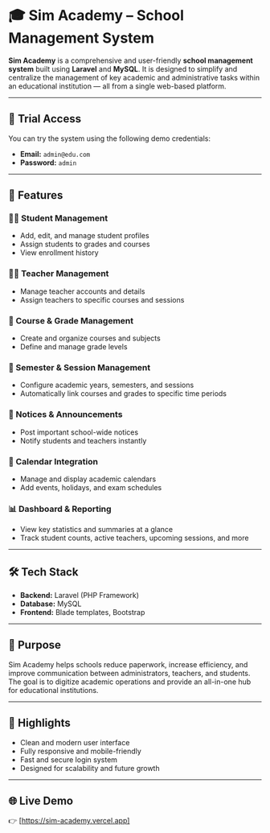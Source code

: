 # 🎓 Sim Academy – School Management System

**Sim Academy** is a comprehensive and user-friendly **school management system** built using **Laravel** and **MySQL**. It is designed to simplify and centralize the management of key academic and administrative tasks within an educational institution — all from a single web-based platform.

---

## 🧪 Trial Access

You can try the system using the following demo credentials:

- **Email:** `admin@edu.com`  
- **Password:** `admin`

---

## 🚀 Features

### 🧑‍🎓 Student Management
- Add, edit, and manage student profiles
- Assign students to grades and courses
- View enrollment history

### 👩‍🏫 Teacher Management
- Manage teacher accounts and details
- Assign teachers to specific courses and sessions

### 🏫 Course & Grade Management
- Create and organize courses and subjects
- Define and manage grade levels

### 📆 Semester & Session Management
- Configure academic years, semesters, and sessions
- Automatically link courses and grades to specific time periods

### 📢 Notices & Announcements
- Post important school-wide notices
- Notify students and teachers instantly

### 📅 Calendar Integration
- Manage and display academic calendars
- Add events, holidays, and exam schedules

### 📊 Dashboard & Reporting
- View key statistics and summaries at a glance
- Track student counts, active teachers, upcoming sessions, and more

---

## 🛠️ Tech Stack

- **Backend:** Laravel (PHP Framework)
- **Database:** MySQL
- **Frontend:** Blade templates, Bootstrap

---

## 🎯 Purpose

Sim Academy helps schools reduce paperwork, increase efficiency, and improve communication between administrators, teachers, and students. The goal is to digitize academic operations and provide an all-in-one hub for educational institutions.

---

## 📎 Highlights

- Clean and modern user interface
- Fully responsive and mobile-friendly
- Fast and secure login system
- Designed for scalability and future growth

---

## 🌐 Live Demo 

👉 [https://sim-academy.vercel.app]
